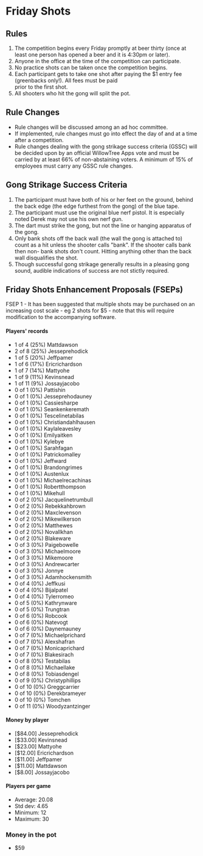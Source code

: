 Friday Shots
=============

Rules
-----
1. The competition begins every Friday promptly at beer thirty (once at least one person has opened a beer and it is 4:30pm or later).
2. Anyone in the office at the time of the competition can participate.
3. No practice shots can be taken once the competition begins.
4. Each participant gets to take one shot after paying the $1 entry fee (greenbacks only!). All fees must be paid  
   prior to the first shot.
5. All shooters who hit the gong will split the pot.

Rule Changes
------------
* Rule changes will be discussed among an ad hoc committee.
* If implemented, rule changes must go into effect the day of and at a time after a competition.
* Rule changes dealing with the gong strikage success criteria (GSSC) will be decided upon by an official WillowTree Apps vote and must be carried by at least 66% of non-abstaining voters.  A minimum of 15% of employees must carry any GSSC rule changes.

Gong Strikage Success Criteria
------------------------------
1. The participant must have both of his or her feet on the ground, behind the back edge (the edge furthest from the gong) of the blue tape.
2. The participant must use the original blue nerf pistol. It is especially noted
   Derek may not use his own nerf gun.
3. The dart must strike the gong, but not the line or hanging apparatus of the gong. 
4. Only bank shots off the back wall (the wall the gong is attached to) count as
   a hit unless the shooter calls "bank". If the shooter calls bank then non-
   bank shots don't count. Hitting anything other than the back wall disqualifies
   the shot.
5. Though successful gong strikage generally results in a pleasing gong sound, audible indications of success are not stictly required.


Friday Shots Enhancement Proposals (FSEPs)
------------------------------------------
FSEP 1 - It has been suggested that multiple shots may be purchased on an increasing
     cost scale - eg 2 shots for $5 - note that this will require modification to the
     accompanying software.

####  Players' records  ####
* 1 of 4 (25%) Mattdawson
* 2 of 8 (25%) Jesseprehodick
* 1 of 5 (20%) Jeffpamer
* 1 of 6 (17%) Ericrichardson
* 1 of 7 (14%) Mattyohe
* 1 of 9 (11%) Kevinsnead
* 1 of 11 (9%) Jossayjacobo
* 0 of 1 (0%) Pattishin
* 0 of 1 (0%) Jesseprehodauney
* 0 of 1 (0%) Cassiesharpe
* 0 of 1 (0%) Seankenkeremath
* 0 of 1 (0%) Tescelinetabilas
* 0 of 1 (0%) Christiandahlhausen
* 0 of 1 (0%) Kaylaleavesley
* 0 of 1 (0%) Emilyaitken
* 0 of 1 (0%) Kylebye
* 0 of 1 (0%) Sarahfagan
* 0 of 1 (0%) Patrickomalley
* 0 of 1 (0%) Jeffward
* 0 of 1 (0%) Brandongrimes
* 0 of 1 (0%) Austenlux
* 0 of 1 (0%) Michaelrecachinas
* 0 of 1 (0%) Robertthompson
* 0 of 1 (0%) Mikehull
* 0 of 2 (0%) Jacquelinetrumbull
* 0 of 2 (0%) Rebekkahbrown
* 0 of 2 (0%) Maxclevenson
* 0 of 2 (0%) Mikewilkerson
* 0 of 2 (0%) Matthewes
* 0 of 2 (0%) Novallkhan
* 0 of 2 (0%) Blakeware
* 0 of 3 (0%) Paigebowelle
* 0 of 3 (0%) Michaelmoore
* 0 of 3 (0%) Mikemoore
* 0 of 3 (0%) Andrewcarter
* 0 of 3 (0%) Jonnye
* 0 of 3 (0%) Adamhockensmith
* 0 of 4 (0%) Jeffkusi
* 0 of 4 (0%) Bijalpatel
* 0 of 4 (0%) Tylerromeo
* 0 of 5 (0%) Kathrynware
* 0 of 5 (0%) Trungtran
* 0 of 6 (0%) Robcook
* 0 of 6 (0%) Natevogt
* 0 of 6 (0%) Daynemauney
* 0 of 7 (0%) Michaelprichard
* 0 of 7 (0%) Alexshafran
* 0 of 7 (0%) Monicaprichard
* 0 of 7 (0%) Blakesirach
* 0 of 8 (0%) Testabilas
* 0 of 8 (0%) Michaellake
* 0 of 8 (0%) Tobiasdengel
* 0 of 9 (0%) Christyphillips
* 0 of 10 (0%) Greggcarrier
* 0 of 10 (0%) Derekbrameyer
* 0 of 10 (0%) Tomchen
* 0 of 11 (0%) Woodyzantzinger

#### Money by player  ####
* [$84.00] Jesseprehodick
* [$33.00] Kevinsnead
* [$23.00] Mattyohe
* [$12.00] Ericrichardson
* [$11.00] Jeffpamer
* [$11.00] Mattdawson
* [$8.00] Jossayjacobo

#### Players per game  ####
* Average: 20.08
* Std dev: 4.65
* Minimum: 12
* Maximum: 30

### Money in the pot ###
* $59

